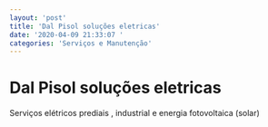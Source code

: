 ```yaml
---
layout: 'post'
title: 'Dal Pisol soluções eletricas'
date: '2020-04-09 21:33:07 '
categories: 'Serviços e Manutenção'
---
```


# Dal Pisol soluções eletricas

Serviços elétricos prediais , industrial e energia fotovoltaica (solar)
